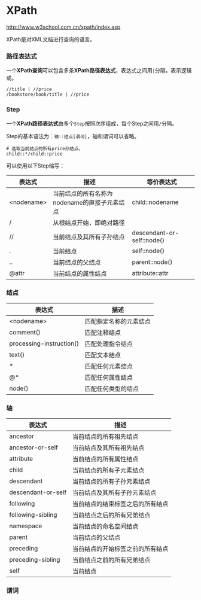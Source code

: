# XPath

http://www.w3school.com.cn/xpath/index.asp

XPath是对XML文档进行查询的语言。

### 路径表达式

一个**XPath查询**可以包含多条**XPath路径表达式**，表达式之间用`|`分隔，表示逻辑或。

```
//title | //price
/bookstore/book/title | //price
```

### Step

一个**XPath路径表达式**由多个`Step`按照次序组成，每个Step之间用`/`分隔。

Step的基本语法为：`轴::结点[谓词]`，轴和谓词可以省略。

```
# 选取当前结点的所有price孙结点。
child::*/child::price
```

可以使用以下Step缩写：

| 表达式 | 描述 | 等价表达式 |
|---|---|---|
| \<nodename\> | 当前结点的所有名称为nodename的直接子元素结点 | child::nodename |
| / | 从根结点开始，即绝对路径 |  |
| // | 当前结点及其所有子孙结点 | descendant-or-self::node() |
| . | 当前结点 | self::node() |
| .. | 当前结点的父结点 | parent::node() |
| @attr | 当前结点的属性结点 | attribute::attr |

### 结点

| 表达式 | 描述 |
|---|---|
| \<nodename\> | 匹配指定名称的元素结点 |
| comment() | 匹配注释结点 |
| processing-instruction() | 匹配处理指令结点 |
| text() | 匹配文本结点 |
| * | 匹配任何元素结点 |
| @* | 匹配任何属性结点 |
| node() | 匹配任何类型的结点 |

### 轴

| 表达式 | 描述 |
|---|---|
| ancestor | 当前结点的所有祖先结点 |
| ancestor-or-self | 当前结点及其所有祖先结点 |
| attribute | 当前结点的所有属性结点 |
| child | 当前结点的所有子元素结点 |
| descendant | 当前结点的所有子孙元素结点 |
| descendant-or-self | 当前结点及其所有子孙元素结点 |
| following | 当前结点的结束标签之后的所有结点 |
| following-sibling | 当前结点之后的所有兄弟结点 |
| namespace | 当前结点的命名空间结点 |
| parent | 当前结点的父结点 |
| preceding | 当前结点的开始标签之前的所有结点 |
| preceding-sibling | 当前结点之前的所有兄弟结点 |
| self | 当前结点 |

### 谓词


